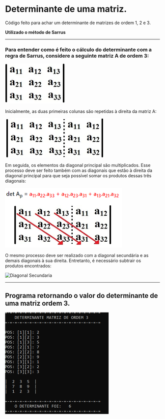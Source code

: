 # Determinante de uma matriz.

Código feito para achar um determinante de matrizes de ordem 1, 2 e 3.

**Utilizado o método de Sarrus**

---

### Para entender como é feito o cálculo do determinante com a regra de Sarrus, considere a seguinte matriz A de ordem 3:

![Matriz Ordem 3](https://github.com/xBigJhow/Determinante_Matriz/blob/main/images/Matriz%20Ordem%203.png)

Inicialmente, as duas primeiras colunas são repetidas à direita da matriz A:

![Matriz Ordem 3 duplicada](https://github.com/xBigJhow/Determinante_Matriz/blob/main/images/Matriz%20Ordem%203_duplicada.png)

Em seguida, os elementos da diagonal principal são multiplicados. Esse processo deve ser feito também com as diagonais que estão à direita da diagonal principal para que seja possível somar os produtos dessas três diagonais:


![Diagonal Principal](https://github.com/xBigJhow/Determinante_Matriz/blob/main/images/Diagonal%20Principal.png)

O mesmo processo deve ser realizado com a diagonal secundária e as demais diagonais à sua direita. Entretanto, é necessário subtrair os produtos encontrados:

![Diagonal Secundaria](https://github.com/xBigJhow/Determinante_Matriz/blob/main/images/Diagonal%20Secundária.png)

---

## Programa retornando o valor do determinante de uma matriz ordem 3.

![Programa](https://github.com/xBigJhow/Determinante_Matriz/blob/main/images/determinante_matriz_programa_cpp.png)

